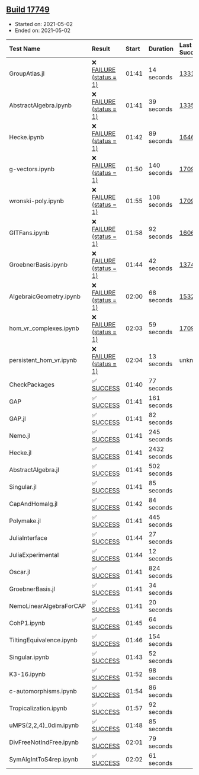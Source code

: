 ## [Build 17749](https://oscarci.mathematik.uni-kl.de/job/oscar/17749/)

* Started on: 2021-05-02
* Ended on: 2021-05-02

| Test Name    | Result | Start | Duration | Last Success | First Failure |
|:-------------|:-------|:------|:---------|:-------------|:--------------|
| GroupAtlas.jl | ❌ [FAILURE (status = 1)](https://oscarci.mathematik.uni-kl.de/job/oscar/17749/artifact/logs/build-17749/GroupAtlas.jl.log) | 01:41 | 14 seconds | [13311](https://oscarci.mathematik.uni-kl.de/job/oscar/13311/) | [13312](https://oscarci.mathematik.uni-kl.de/job/oscar/13312/) |
| AbstractAlgebra.ipynb | ❌ [FAILURE (status = 1)](https://oscarci.mathematik.uni-kl.de/job/oscar/17749/artifact/logs/build-17749/AbstractAlgebra.ipynb.log) | 01:41 | 39 seconds | [13355](https://oscarci.mathematik.uni-kl.de/job/oscar/13355/) | [13356](https://oscarci.mathematik.uni-kl.de/job/oscar/13356/) |
| Hecke.ipynb | ❌ [FAILURE (status = 1)](https://oscarci.mathematik.uni-kl.de/job/oscar/17749/artifact/logs/build-17749/Hecke.ipynb.log) | 01:42 | 89 seconds | [16463](https://oscarci.mathematik.uni-kl.de/job/oscar/16463/) | [16464](https://oscarci.mathematik.uni-kl.de/job/oscar/16464/) |
| g-vectors.ipynb | ❌ [FAILURE (status = 1)](https://oscarci.mathematik.uni-kl.de/job/oscar/17749/artifact/logs/build-17749/g-vectors.ipynb.log) | 01:50 | 140 seconds | [17099](https://oscarci.mathematik.uni-kl.de/job/oscar/17099/) | [17100](https://oscarci.mathematik.uni-kl.de/job/oscar/17100/) |
| wronski-poly.ipynb | ❌ [FAILURE (status = 1)](https://oscarci.mathematik.uni-kl.de/job/oscar/17749/artifact/logs/build-17749/wronski-poly.ipynb.log) | 01:55 | 108 seconds | [17098](https://oscarci.mathematik.uni-kl.de/job/oscar/17098/) | [17099](https://oscarci.mathematik.uni-kl.de/job/oscar/17099/) |
| GITFans.ipynb | ❌ [FAILURE (status = 1)](https://oscarci.mathematik.uni-kl.de/job/oscar/17749/artifact/logs/build-17749/GITFans.ipynb.log) | 01:58 | 92 seconds | [16068](https://oscarci.mathematik.uni-kl.de/job/oscar/16068/) | [16069](https://oscarci.mathematik.uni-kl.de/job/oscar/16069/) |
| GroebnerBasis.ipynb | ❌ [FAILURE (status = 1)](https://oscarci.mathematik.uni-kl.de/job/oscar/17749/artifact/logs/build-17749/GroebnerBasis.ipynb.log) | 01:44 | 42 seconds | [13748](https://oscarci.mathematik.uni-kl.de/job/oscar/13748/) | [13749](https://oscarci.mathematik.uni-kl.de/job/oscar/13749/) |
| AlgebraicGeometry.ipynb | ❌ [FAILURE (status = 1)](https://oscarci.mathematik.uni-kl.de/job/oscar/17749/artifact/logs/build-17749/AlgebraicGeometry.ipynb.log) | 02:00 | 68 seconds | [15322](https://oscarci.mathematik.uni-kl.de/job/oscar/15322/) | [15323](https://oscarci.mathematik.uni-kl.de/job/oscar/15323/) |
| hom_vr_complexes.ipynb | ❌ [FAILURE (status = 1)](https://oscarci.mathematik.uni-kl.de/job/oscar/17749/artifact/logs/build-17749/hom_vr_complexes.ipynb.log) | 02:03 | 59 seconds | [17099](https://oscarci.mathematik.uni-kl.de/job/oscar/17099/) | [17100](https://oscarci.mathematik.uni-kl.de/job/oscar/17100/) |
| persistent_hom_vr.ipynb | ❌ [FAILURE (status = 1)](https://oscarci.mathematik.uni-kl.de/job/oscar/17749/artifact/logs/build-17749/persistent_hom_vr.ipynb.log) | 02:04 | 13 seconds | unknown | unknown |
| CheckPackages | ✅ [SUCCESS](https://oscarci.mathematik.uni-kl.de/job/oscar/17749/artifact/logs/build-17749/CheckPackages.log) | 01:40 | 77 seconds |  |  |
| GAP | ✅ [SUCCESS](https://oscarci.mathematik.uni-kl.de/job/oscar/17749/artifact/logs/build-17749/GAP.log) | 01:41 | 161 seconds |  |  |
| GAP.jl | ✅ [SUCCESS](https://oscarci.mathematik.uni-kl.de/job/oscar/17749/artifact/logs/build-17749/GAP.jl.log) | 01:41 | 82 seconds |  |  |
| Nemo.jl | ✅ [SUCCESS](https://oscarci.mathematik.uni-kl.de/job/oscar/17749/artifact/logs/build-17749/Nemo.jl.log) | 01:41 | 245 seconds |  |  |
| Hecke.jl | ✅ [SUCCESS](https://oscarci.mathematik.uni-kl.de/job/oscar/17749/artifact/logs/build-17749/Hecke.jl.log) | 01:41 | 2432 seconds |  |  |
| AbstractAlgebra.jl | ✅ [SUCCESS](https://oscarci.mathematik.uni-kl.de/job/oscar/17749/artifact/logs/build-17749/AbstractAlgebra.jl.log) | 01:41 | 502 seconds |  |  |
| Singular.jl | ✅ [SUCCESS](https://oscarci.mathematik.uni-kl.de/job/oscar/17749/artifact/logs/build-17749/Singular.jl.log) | 01:41 | 85 seconds |  |  |
| CapAndHomalg.jl | ✅ [SUCCESS](https://oscarci.mathematik.uni-kl.de/job/oscar/17749/artifact/logs/build-17749/CapAndHomalg.jl.log) | 01:42 | 84 seconds |  |  |
| Polymake.jl | ✅ [SUCCESS](https://oscarci.mathematik.uni-kl.de/job/oscar/17749/artifact/logs/build-17749/Polymake.jl.log) | 01:41 | 445 seconds |  |  |
| JuliaInterface | ✅ [SUCCESS](https://oscarci.mathematik.uni-kl.de/job/oscar/17749/artifact/logs/build-17749/JuliaInterface.log) | 01:44 | 27 seconds |  |  |
| JuliaExperimental | ✅ [SUCCESS](https://oscarci.mathematik.uni-kl.de/job/oscar/17749/artifact/logs/build-17749/JuliaExperimental.log) | 01:44 | 12 seconds |  |  |
| Oscar.jl | ✅ [SUCCESS](https://oscarci.mathematik.uni-kl.de/job/oscar/17749/artifact/logs/build-17749/Oscar.jl.log) | 01:41 | 824 seconds |  |  |
| GroebnerBasis.jl | ✅ [SUCCESS](https://oscarci.mathematik.uni-kl.de/job/oscar/17749/artifact/logs/build-17749/GroebnerBasis.jl.log) | 01:41 | 34 seconds |  |  |
| NemoLinearAlgebraForCAP | ✅ [SUCCESS](https://oscarci.mathematik.uni-kl.de/job/oscar/17749/artifact/logs/build-17749/NemoLinearAlgebraForCAP.log) | 01:41 | 20 seconds |  |  |
| CohP1.ipynb | ✅ [SUCCESS](https://oscarci.mathematik.uni-kl.de/job/oscar/17749/artifact/logs/build-17749/CohP1.ipynb.log) | 01:45 | 64 seconds |  |  |
| TiltingEquivalence.ipynb | ✅ [SUCCESS](https://oscarci.mathematik.uni-kl.de/job/oscar/17749/artifact/logs/build-17749/TiltingEquivalence.ipynb.log) | 01:46 | 154 seconds |  |  |
| Singular.ipynb | ✅ [SUCCESS](https://oscarci.mathematik.uni-kl.de/job/oscar/17749/artifact/logs/build-17749/Singular.ipynb.log) | 01:43 | 52 seconds |  |  |
| K3-16.ipynb | ✅ [SUCCESS](https://oscarci.mathematik.uni-kl.de/job/oscar/17749/artifact/logs/build-17749/K3-16.ipynb.log) | 01:52 | 98 seconds |  |  |
| c-automorphisms.ipynb | ✅ [SUCCESS](https://oscarci.mathematik.uni-kl.de/job/oscar/17749/artifact/logs/build-17749/c-automorphisms.ipynb.log) | 01:54 | 86 seconds |  |  |
| Tropicalization.ipynb | ✅ [SUCCESS](https://oscarci.mathematik.uni-kl.de/job/oscar/17749/artifact/logs/build-17749/Tropicalization.ipynb.log) | 01:57 | 92 seconds |  |  |
| uMPS(2,2,4)_0dim.ipynb | ✅ [SUCCESS](https://oscarci.mathematik.uni-kl.de/job/oscar/17749/artifact/logs/build-17749/uMPS-2-2-4-_0dim.ipynb.log) | 01:48 | 85 seconds |  |  |
| DivFreeNotIndFree.ipynb | ✅ [SUCCESS](https://oscarci.mathematik.uni-kl.de/job/oscar/17749/artifact/logs/build-17749/DivFreeNotIndFree.ipynb.log) | 02:01 | 79 seconds |  |  |
| SymAlgIntToS4rep.ipynb | ✅ [SUCCESS](https://oscarci.mathematik.uni-kl.de/job/oscar/17749/artifact/logs/build-17749/SymAlgIntToS4rep.ipynb.log) | 02:02 | 61 seconds |  |  |
